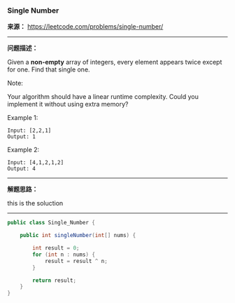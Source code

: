 ### Single Number

**来源：** https://leetcode.com/problems/single-number/

----

**问题描述：**

Given a **non-empty** array of integers, every element appears twice except for one. Find that single one.

Note:

Your algorithm should have a linear runtime complexity. Could you implement it without using extra memory?

Example 1:
```
Input: [2,2,1]
Output: 1
```

Example 2:

```
Input: [4,1,2,1,2]
Output: 4
```


----

**解题思路：**

this is the soluction

----

```java
public class Single_Number {

    public int singleNumber(int[] nums) {

        int result = 0;
        for (int n : nums) {
            result = result ^ n;
        }

        return result;
    }
}
```
